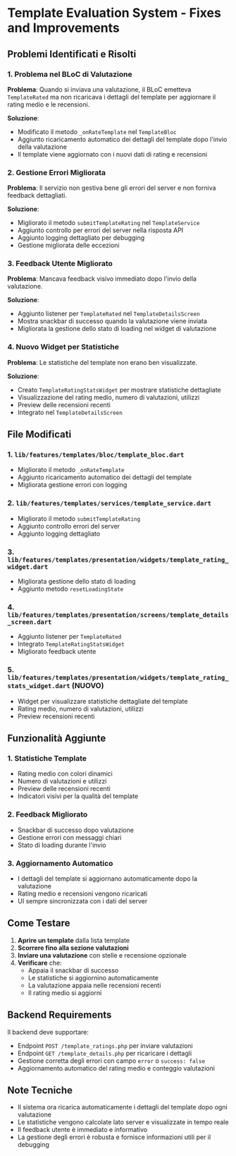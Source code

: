 # Template Evaluation System - Fixes and Improvements

## Problemi Identificati e Risolti

### 1. **Problema nel BLoC di Valutazione**
**Problema**: Quando si inviava una valutazione, il BLoC emetteva `TemplateRated` ma non ricaricava i dettagli del template per aggiornare il rating medio e le recensioni.

**Soluzione**: 
- Modificato il metodo `_onRateTemplate` nel `TemplateBloc`
- Aggiunto ricaricamento automatico dei dettagli del template dopo l'invio della valutazione
- Il template viene aggiornato con i nuovi dati di rating e recensioni

### 2. **Gestione Errori Migliorata**
**Problema**: Il servizio non gestiva bene gli errori del server e non forniva feedback dettagliati.

**Soluzione**:
- Migliorato il metodo `submitTemplateRating` nel `TemplateService`
- Aggiunto controllo per errori del server nella risposta API
- Aggiunto logging dettagliato per debugging
- Gestione migliorata delle eccezioni

### 3. **Feedback Utente Migliorato**
**Problema**: Mancava feedback visivo immediato dopo l'invio della valutazione.

**Soluzione**:
- Aggiunto listener per `TemplateRated` nel `TemplateDetailsScreen`
- Mostra snackbar di successo quando la valutazione viene inviata
- Migliorata la gestione dello stato di loading nel widget di valutazione

### 4. **Nuovo Widget per Statistiche**
**Problema**: Le statistiche del template non erano ben visualizzate.

**Soluzione**:
- Creato `TemplateRatingStatsWidget` per mostrare statistiche dettagliate
- Visualizzazione del rating medio, numero di valutazioni, utilizzi
- Preview delle recensioni recenti
- Integrato nel `TemplateDetailsScreen`

## File Modificati

### 1. `lib/features/templates/bloc/template_bloc.dart`
- Migliorato il metodo `_onRateTemplate`
- Aggiunto ricaricamento automatico dei dettagli del template
- Migliorata gestione errori con logging

### 2. `lib/features/templates/services/template_service.dart`
- Migliorato il metodo `submitTemplateRating`
- Aggiunto controllo errori del server
- Aggiunto logging dettagliato

### 3. `lib/features/templates/presentation/widgets/template_rating_widget.dart`
- Migliorata gestione dello stato di loading
- Aggiunto metodo `resetLoadingState`

### 4. `lib/features/templates/presentation/screens/template_details_screen.dart`
- Aggiunto listener per `TemplateRated`
- Integrato `TemplateRatingStatsWidget`
- Migliorato feedback utente

### 5. `lib/features/templates/presentation/widgets/template_rating_stats_widget.dart` (NUOVO)
- Widget per visualizzare statistiche dettagliate del template
- Rating medio, numero di valutazioni, utilizzi
- Preview recensioni recenti

## Funzionalità Aggiunte

### 1. **Statistiche Template**
- Rating medio con colori dinamici
- Numero di valutazioni e utilizzi
- Preview delle recensioni recenti
- Indicatori visivi per la qualità del template

### 2. **Feedback Migliorato**
- Snackbar di successo dopo valutazione
- Gestione errori con messaggi chiari
- Stato di loading durante l'invio

### 3. **Aggiornamento Automatico**
- I dettagli del template si aggiornano automaticamente dopo la valutazione
- Rating medio e recensioni vengono ricaricati
- UI sempre sincronizzata con i dati del server

## Come Testare

1. **Aprire un template** dalla lista template
2. **Scorrere fino alla sezione valutazioni**
3. **Inviare una valutazione** con stelle e recensione opzionale
4. **Verificare** che:
   - Appaia il snackbar di successo
   - Le statistiche si aggiornino automaticamente
   - La valutazione appaia nelle recensioni recenti
   - Il rating medio si aggiorni

## Backend Requirements

Il backend deve supportare:
- Endpoint `POST /template_ratings.php` per inviare valutazioni
- Endpoint `GET /template_details.php` per ricaricare i dettagli
- Gestione corretta degli errori con campo `error` o `success: false`
- Aggiornamento automatico del rating medio e conteggio valutazioni

## Note Tecniche

- Il sistema ora ricarica automaticamente i dettagli del template dopo ogni valutazione
- Le statistiche vengono calcolate lato server e visualizzate in tempo reale
- Il feedback utente è immediato e informativo
- La gestione degli errori è robusta e fornisce informazioni utili per il debugging

